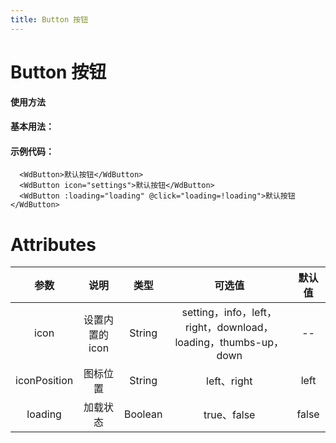 ```yaml
---
title: Button 按钮
---
```


# Button 按钮

**使用方法**

#### 基本用法：

<ClientOnly>
  <WdButton></WdButton>
</ClientOnly>

#### 示例代码：

```vue
  <WdButton>默认按钮</WdButton>
  <WdButton icon="settings">默认按钮</WdButton>
  <WdButton :loading="loading" @click="loading=!loading">默认按钮</WdButton>
```

# Attributes
|参数| 说明 |  类型  | 可选值 | 默认值 |
| :-------------: |:-------------:| :-----:|:-----:|:-----:|
| icon | 设置内置的icon |    String | setting，info，left，right，download，loading，thumbs-up，down| -- 
|iconPosition|图标位置|String|left、right|left
| loading      | 加载状态      |  Boolean |true、false| false
